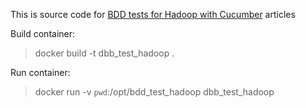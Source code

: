 This is source code for [BDD tests for Hadoop with Cucumber](http://www.savvyclutch.com/qa/BDD-tests-for-Hadoop-with-Cucumber-part-I/) articles

Build container:

> docker build -t dbb_test_hadoop .

Run container:

> docker run -v `pwd`:/opt/bdd_test_hadoop dbb_test_hadoop
